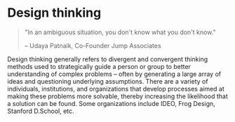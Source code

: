 # Design thinking

>"In an ambiguous situation, you don't know what you don't know."
>
>– Udaya Patnaik, Co-Founder Jump Associates

Design thinking generally refers to divergent and convergent thinking methods used to strategically guide a person or group to better understanding of complex problems – often by generating a large array of ideas and questioning underlying assumptions. There are a variety of individuals, institutions, and organizations that develop processes aimed at making these problems more solvable, thereby increasing the likelihood that a solution can be found. Some organizations include IDEO, Frog Design, Stanford D.School, etc.